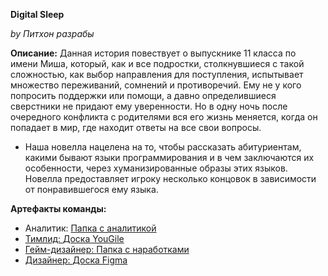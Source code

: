 **Digital Sleep**

*by Питхон разрабы*

**Описание:** Данная история повествует о выпускнике 11 класса по имени Миша, который, как и все подростки, столкнувшиеся с такой сложностью, как выбор направления для поступления, испытывает множество переживаний, сомнений и противоречий. Ему не у кого попросить поддержки или помощи, а давно определившиеся сверстники не придают ему уверенности. Но в одну ночь после очередного конфликта с родителями вся его жизнь меняется, когда он попадает в мир, где находит ответы на все свои вопросы. 

- Наша новелла нацелена на то, чтобы рассказать абитуриентам, какими бывают языки программирования и в чем заключаются их особенности, через хуманизированные образы этих языков. Новелла предоставляет игроку несколько концовок в зависимости от понравившегося ему языка.

**Артефакты команды:**

- Аналитик: <a href = "https://drive.google.com/drive/folders/1xvfWfc6kQvU9VIbvqVeVQuRQ9ogQjKwj"> Папка с аналитикой        
- Тимлид: <a href = "https://pityhondevelopers.yougile.com/team/2a23bd4511dc/%D0%9F%D1%80%D0%BE%D0%B5%D0%BA%D1%82/%D0%9C%D0%BE%D1%8F-%D0%B4%D0%BE%D1%81%D0%BA%D0%B0?lang=ru"> Доска YouGile
- Гейм-дизайнер: <a href = "https://vk.com/doc234294711_671053552?hash=yor9ENY8R9M0z7GCubzaLznZ2F3PhxNMU1V2xpwWQZD&dl=zfcgC8TF07E9HWMhJv3ZCcjx7WRWNZ65N5TJ4flz0Zz"> Папка с наработками
- Дизайнер: <a href = "https://www.figma.com/file/ousSj9Z3ZrfJqn6HWC0W0C/%D0%BE%D0%BF%D0%B4?type=whiteboard&node-id=0-1&t=hkHMXndrkAtZ7b8p-0"> Доска Figma
  
